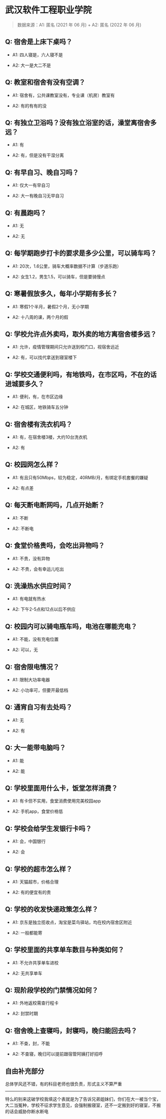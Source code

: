 # 武汉软件工程职业学院

> 数据来源：A1: 匿名 (2021 年 06 月) + A2: 匿名 (2022 年 06 月)

## Q: 宿舍是上床下桌吗？

- A1: 四人寝是，六人寝不是

- A2: 大一是大二不是

## Q: 教室和宿舍有没有空调？

- A1: 宿舍有，公共课教室没有，专业课（机房）教室有

- A2: 有的有有的没

## Q: 有独立卫浴吗？没有独立浴室的话，澡堂离宿舍多远？

- A1: 有

- A2: 有，但是没有干湿分离

## Q: 有早自习、晚自习吗？

- A1: 仅大一有早自习

- A2: 大一有晚自习无早自习

## Q: 有晨跑吗？

- A1: 无

- A2: 无

## Q: 每学期跑步打卡的要求是多少公里，可以骑车吗？

- A1: 20次，1.6公里，骑车大概率数据不计算（步道乐跑）

- A2: 女生1.2，男生1.5，可以骑车，但是要骑慢点

## Q: 寒暑假放多久，每年小学期有多长？

- A1: 寒假1个半月，暑假2个月，无小学期

- A2: 十八周的课，两个月的假

## Q: 学校允许点外卖吗，取外卖的地方离宿舍楼多远？

- A1: 允许，疫情管理期间只允许送到校门口，视宿舍远近

- A2: 有，可以找代拿送到寝室楼下

## Q: 学校交通便利吗，有地铁吗，在市区吗，不在的话进城要多久？

- A1: 便利，有，在市区边缘

- A2: 在城区，地铁骑车五分钟

## Q: 宿舍楼有洗衣机吗？

- A1: 有，在宿舍楼3楼，大约10台洗衣机

- A2: 有

## Q: 校园网怎么样？

- A1: 有且只有50Mbps，较为稳定，40RMB/月，有绑定手机套餐的嫌疑

- A2: 有点差

## Q: 每天断电断网吗，几点开始断？

- A1: 不断

- A2: 不断电

## Q: 食堂价格贵吗，会吃出异物吗？

- A1: 不贵，没有异物

- A2: 不贵，会有幸运儿吃出

## Q: 洗澡热水供应时间？

- A1: 有电就有热水

- A2: 下午2-5点和12点以后不供应

## Q: 校园内可以骑电瓶车吗，电池在哪能充电？

- A1: 不能，没有充电位置

- A2: 可以，无

## Q: 宿舍限电情况？

- A1: 限制大功率电器

- A2: 小功率可，但要开最低档

## Q: 通宵自习有去处吗？

- A1: 无

- A2: 有

## Q: 大一能带电脑吗？

- A1: 能

- A2: 能

## Q: 学校里面用什么卡，饭堂怎样消费？

- A1: 有卡但不实用，食堂消费使用完美校园app

- A2: 手机app，食堂价格低

## Q: 学校会给学生发银行卡吗？

- A1: 会，中国银行

- A2: 会

## Q: 学校的超市怎么样？

- A1: 天猫超市，价格合理

- A2: 有的便宜有的贵

## Q: 学校的收发快递政策怎么样？

- A1: 京东是独立揽收点，淘宝是菜鸟驿站，均在校内宿舍区附近

- A2: 一般都能寄

## Q: 学校里面的共享单车数目与种类如何？

- A1: 不允许共享单车进校

- A2: 无共享单车

## Q: 现阶段学校的门禁情况如何？

- A1: 外地返校需查行程卡

- A2: 封禁时期

## Q: 宿舍晚上查寝吗，封寝吗，晚归能回去吗？

- A1: 不查，封，不能

- A2: 不查寝，晚归可以提前跟宿管阿姨打好招呼

## 自由补充部分

总体学风还不错，有的科目老师也很负责，形式主义不算严重

***

特么的别来这破学校我填这个表就是为了告诉兄弟姐妹们，你们在大一被当个宝，大二当冤种，学校不征求学生意见，会强制搬寝室，还不一定搬到好的寝室，不搬的话会威胁你断水断电